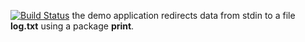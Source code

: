 [![Build Status](https://travis-ci.org/lightman1998/lab10.svg?branch=master)](https://travis-ci.org/lightman1998/lab10)
the demo application redirects data from stdin to a file **log.txt** using a package **print**.

